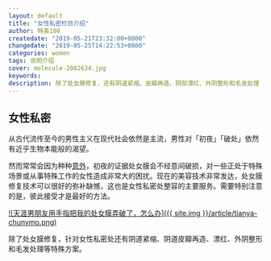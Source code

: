 ```yaml
---
layout: default
title: "女性私密栏目介绍"
author: 特美100
createdate: "2019-05-21T23:32:00+0800"
changedate: "2019-05-25T14:22:53+0800"
categories: women
tags: 说明介绍
cover: molecule-2082634.jpg
keywords:
description: 除了处女膜修复，还有阴道紧缩、皮瓣再造、阴部漂红、外阴整形和毛发处理
---
```


## 女性私密

从古代流传至今的男性主义在现代社会依然是主流，男性对「初夜」「破处」依然有近乎生物本能般的渴望。

然而常常会因为种种[意外](http://bbs.tianya.cn/post-feeling-4374518-1.shtml)，初夜的证据处女膜会不经意间破损，对一些正处于特殊场景或从事特殊工作的女性造成非常大的困扰。现在的美容技术非常发达，处女膜修复技术可以很好的弥补缺憾，这也是女性私密处整容的主要服务。需要特别注意的是，彼此接受才是最好的方法。

[![天涯男朋友用手指把我的处女膜弄破了，怎么办]({{ site.img }}/article/tianya-chunvmo.png)](http://bbs.tianya.cn/post-feeling-4374518-1.shtml)

除了处女膜修复，针对女性私密处还有阴道紧缩、阴道皮瓣再造、漂红、外阴整形和毛发处理等特殊方案。
